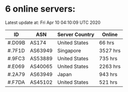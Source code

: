 # 6 online servers:

Latest update at: Fri Apr 10 04:10:09 UTC 2020

| ID | ASN | Server Country | Online |
| -- | --- | -------------- | ------ |
| #.D09B | AS174 | United States | 66 hrs |
| #.7F1D | AS63949 | Singapore | 3527 hrs |
| #.9FC3 | AS53889 | United States | 735 hrs |
| #.E069 | AS40065 | United States | 2263 hrs |
| #.2A79 | AS63949 | Japan | 943 hrs |
| #.F7DA | AS45102 | United States | 521 hrs |

